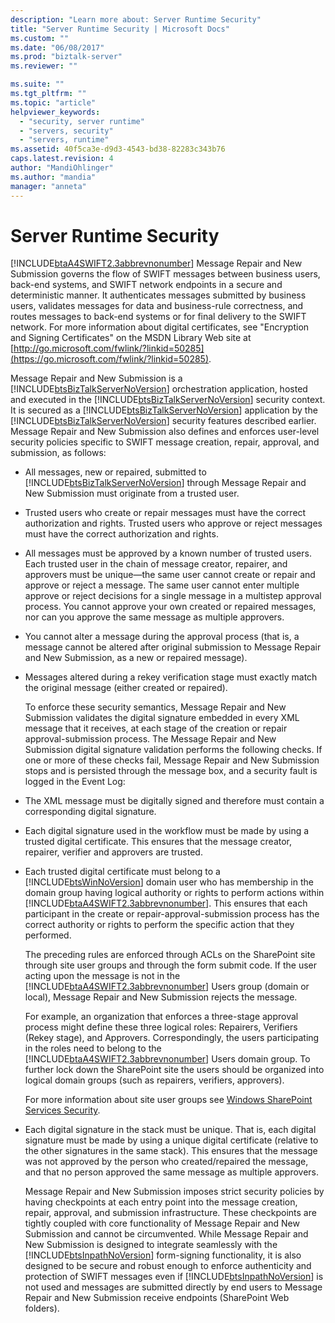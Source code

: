```yaml
---
description: "Learn more about: Server Runtime Security"
title: "Server Runtime Security | Microsoft Docs"
ms.custom: ""
ms.date: "06/08/2017"
ms.prod: "biztalk-server"
ms.reviewer: ""

ms.suite: ""
ms.tgt_pltfrm: ""
ms.topic: "article"
helpviewer_keywords:
  - "security, server runtime"
  - "servers, security"
  - "servers, runtime"
ms.assetid: 40f5ca3e-d9d3-4543-bd38-82283c343b76
caps.latest.revision: 4
author: "MandiOhlinger"
ms.author: "mandia"
manager: "anneta"
---
```

# Server Runtime Security
[!INCLUDE[btaA4SWIFT2.3abbrevnonumber](../../includes/btaa4swift2-3abbrevnonumber-md.md)] Message Repair and New Submission governs the flow of SWIFT messages between business users, back-end systems, and SWIFT network endpoints in a secure and deterministic manner. It authenticates messages submitted by business users, validates messages for data and business-rule correctness, and routes messages to back-end systems or for final delivery to the SWIFT network. For more information about digital certificates, see "Encryption and Signing Certificates" on the MSDN Library Web site at [http://go.microsoft.com/fwlink/?linkid=50285](https://go.microsoft.com/fwlink/?linkid=50285).

 Message Repair and New Submission is a [!INCLUDE[btsBizTalkServerNoVersion](../../includes/btsbiztalkservernoversion-md.md)] orchestration application, hosted and executed in the [!INCLUDE[btsBizTalkServerNoVersion](../../includes/btsbiztalkservernoversion-md.md)] security context. It is secured as a [!INCLUDE[btsBizTalkServerNoVersion](../../includes/btsbiztalkservernoversion-md.md)] application by the [!INCLUDE[btsBizTalkServerNoVersion](../../includes/btsbiztalkservernoversion-md.md)] security features described earlier. Message Repair and New Submission also defines and enforces user-level security policies specific to SWIFT message creation, repair, approval, and submission, as follows:

- All messages, new or repaired, submitted to [!INCLUDE[btsBizTalkServerNoVersion](../../includes/btsbiztalkservernoversion-md.md)] through Message Repair and New Submission must originate from a trusted user.

- Trusted users who create or repair messages must have the correct authorization and rights. Trusted users who approve or reject messages must have the correct authorization and rights.

- All messages must be approved by a known number of trusted users. Each trusted user in the chain of message creator, repairer, and approvers must be unique—the same user cannot create or repair and approve or reject a message. The same user cannot enter multiple approve or reject decisions for a single message in a multistep approval process. You cannot approve your own created or repaired messages, nor can you approve the same message as multiple approvers.

- You cannot alter a message during the approval process (that is, a message cannot be altered after original submission to Message Repair and New Submission, as a new or repaired message).

- Messages altered during a rekey verification stage must exactly match the original message (either created or repaired).

  To enforce these security semantics, Message Repair and New Submission validates the digital signature embedded in every XML message that it receives, at each stage of the creation or repair approval-submission process. The Message Repair and New Submission digital signature validation performs the following checks. If one or more of these checks fail, Message Repair and New Submission stops and is persisted through the message box, and a security fault is logged in the Event Log:

- The XML message must be digitally signed and therefore must contain a corresponding digital signature.

- Each digital signature used in the workflow must be made by using a trusted digital certificate. This ensures that the message creator, repairer, verifier and approvers are trusted.

- Each trusted digital certificate must belong to a [!INCLUDE[btsWinNoVersion](../../includes/btswinnoversion-md.md)] domain user who has membership in the domain group having logical authority or rights to perform actions within [!INCLUDE[btaA4SWIFT2.3abbrevnonumber](../../includes/btaa4swift2-3abbrevnonumber-md.md)]. This ensures that each participant in the create or repair-approval-submission process has the correct authority or rights to perform the specific action that they performed.

   The preceding rules are enforced through ACLs on the SharePoint site through site user groups and through the form submit code. If the user acting upon the message is not in the [!INCLUDE[btaA4SWIFT2.3abbrevnonumber](../../includes/btaa4swift2-3abbrevnonumber-md.md)] Users group (domain or local), Message Repair and New Submission rejects the message.

   For example, an organization that enforces a three-stage approval process might define these three logical roles: Repairers, Verifiers (Rekey stage), and Approvers. Correspondingly, the users participating in the roles need to belong to the [!INCLUDE[btaA4SWIFT2.3abbrevnonumber](../../includes/btaa4swift2-3abbrevnonumber-md.md)] Users domain group. To further lock down the SharePoint site the users should be organized into logical domain groups (such as repairers, verifiers, approvers).

   For more information about site user groups see [Windows SharePoint Services Security](../../adapters-and-accelerators/accelerator-swift/windows-sharepoint-services-security.md).

- Each digital signature in the stack must be unique. That is, each digital signature must be made by using a unique digital certificate (relative to the other signatures in the same stack). This ensures that the message was not approved by the person who created/repaired the message, and that no person approved the same message as multiple approvers.

  Message Repair and New Submission imposes strict security policies by having checkpoints at each entry point into the message creation, repair, approval, and submission infrastructure. These checkpoints are tightly coupled with core functionality of Message Repair and New Submission and cannot be circumvented. While Message Repair and New Submission is designed to integrate seamlessly with the [!INCLUDE[btsInpathNoVersion](../../includes/btsinpathnoversion-md.md)] form-signing functionality, it is also designed to be secure and robust enough to enforce authenticity and protection of SWIFT messages even if [!INCLUDE[btsInpathNoVersion](../../includes/btsinpathnoversion-md.md)] is not used and messages are submitted directly by end users to Message Repair and New Submission receive endpoints (SharePoint Web folders).
